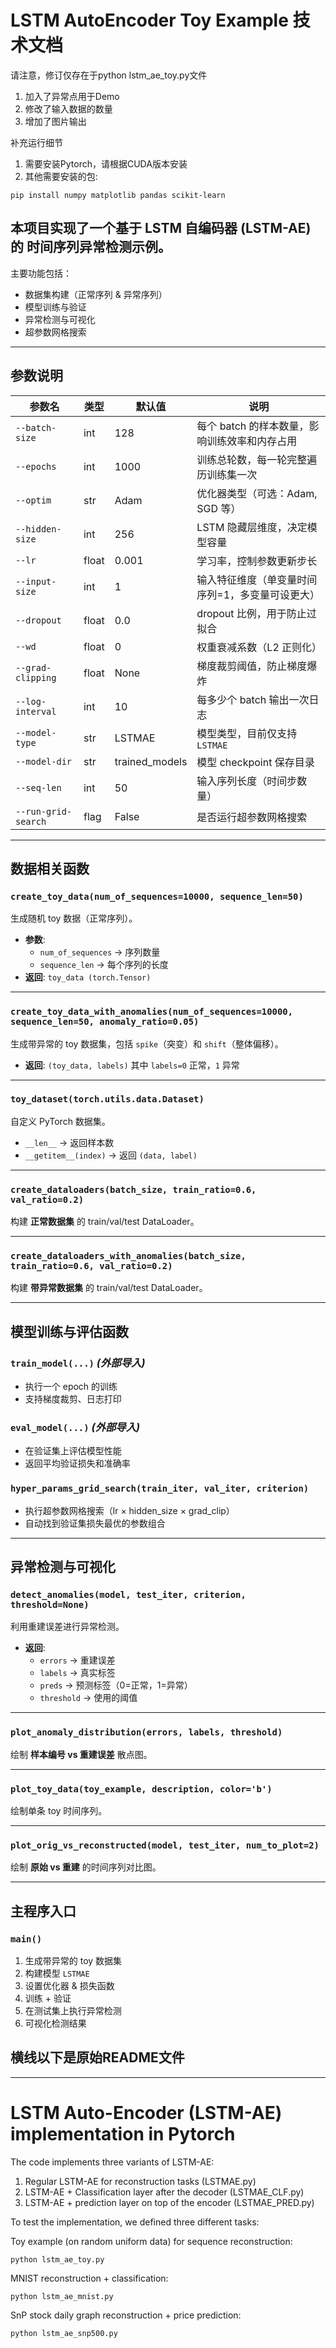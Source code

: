# LSTM AutoEncoder Toy Example 技术文档
请注意，修订仅存在于python lstm_ae_toy.py文件
1. 加入了异常点用于Demo
2. 修改了输入数据的数量
3. 增加了图片输出

补充运行细节

1. 需要安装Pytorch，请根据CUDA版本安装
2. 其他需要安装的包:
```commandline
pip install numpy matplotlib pandas scikit-learn
```
## 本项目实现了一个基于 **LSTM 自编码器 (LSTM-AE)** 的 **时间序列异常检测示例**。  

主要功能包括：  
- 数据集构建（正常序列 & 异常序列）  
- 模型训练与验证  
- 异常检测与可视化  
- 超参数网格搜索  

---

## 参数说明

| 参数名 | 类型 | 默认值 | 说明 |
|--------|------|--------|------|
| `--batch-size` | int | 128 | 每个 batch 的样本数量，影响训练效率和内存占用 |
| `--epochs` | int | 1000 | 训练总轮数，每一轮完整遍历训练集一次 |
| `--optim` | str | Adam | 优化器类型（可选：Adam, SGD 等） |
| `--hidden-size` | int | 256 | LSTM 隐藏层维度，决定模型容量 |
| `--lr` | float | 0.001 | 学习率，控制参数更新步长 |
| `--input-size` | int | 1 | 输入特征维度（单变量时间序列=1，多变量可设更大） |
| `--dropout` | float | 0.0 | dropout 比例，用于防止过拟合 |
| `--wd` | float | 0 | 权重衰减系数（L2 正则化） |
| `--grad-clipping` | float | None | 梯度裁剪阈值，防止梯度爆炸 |
| `--log-interval` | int | 10 | 每多少个 batch 输出一次日志 |
| `--model-type` | str | LSTMAE | 模型类型，目前仅支持 `LSTMAE` |
| `--model-dir` | str | trained_models | 模型 checkpoint 保存目录 |
| `--seq-len` | int | 50 | 输入序列长度（时间步数量） |
| `--run-grid-search` | flag | False | 是否运行超参数网格搜索 |

---

## 数据相关函数

### `create_toy_data(num_of_sequences=10000, sequence_len=50)`
生成随机 toy 数据（正常序列）。  
- **参数**:  
  - `num_of_sequences` → 序列数量  
  - `sequence_len` → 每个序列的长度  
- **返回**: `toy_data (torch.Tensor)`  

---

### `create_toy_data_with_anomalies(num_of_sequences=10000, sequence_len=50, anomaly_ratio=0.05)`
生成带异常的 toy 数据集，包括 `spike`（突变）和 `shift`（整体偏移）。  
- **返回**: `(toy_data, labels)` 其中 `labels=0` 正常，`1` 异常  

---

### `toy_dataset(torch.utils.data.Dataset)`
自定义 PyTorch 数据集。  
- `__len__` → 返回样本数  
- `__getitem__(index)` → 返回 `(data, label)`  

---

### `create_dataloaders(batch_size, train_ratio=0.6, val_ratio=0.2)`
构建 **正常数据集** 的 train/val/test DataLoader。  

---

### `create_dataloaders_with_anomalies(batch_size, train_ratio=0.6, val_ratio=0.2)`
构建 **带异常数据集** 的 train/val/test DataLoader。  

---

## 模型训练与评估函数

### `train_model(...)` *(外部导入)*
- 执行一个 epoch 的训练  
- 支持梯度裁剪、日志打印  

### `eval_model(...)` *(外部导入)*
- 在验证集上评估模型性能  
- 返回平均验证损失和准确率  

### `hyper_params_grid_search(train_iter, val_iter, criterion)`
- 执行超参数网格搜索（lr × hidden_size × grad_clip）  
- 自动找到验证集损失最优的参数组合  

---

## 异常检测与可视化

### `detect_anomalies(model, test_iter, criterion, threshold=None)`
利用重建误差进行异常检测。  
- **返回**:  
  - `errors` → 重建误差  
  - `labels` → 真实标签  
  - `preds` → 预测标签（0=正常，1=异常）  
  - `threshold` → 使用的阈值  

---

### `plot_anomaly_distribution(errors, labels, threshold)`
绘制 **样本编号 vs 重建误差** 散点图。  

---

### `plot_toy_data(toy_example, description, color='b')`
绘制单条 toy 时间序列。  

---

### `plot_orig_vs_reconstructed(model, test_iter, num_to_plot=2)`
绘制 **原始 vs 重建** 的时间序列对比图。  

---

## 主程序入口

### `main()`
1. 生成带异常的 toy 数据集  
2. 构建模型 `LSTMAE`  
3. 设置优化器 & 损失函数  
4. 训练 + 验证  
5. 在测试集上执行异常检测  
6. 可视化检测结果


## 横线以下是原始README文件


----------------
# LSTM Auto-Encoder (LSTM-AE) implementation in Pytorch
The code implements three variants of LSTM-AE:
1. Regular LSTM-AE for reconstruction tasks (LSTMAE.py)
2. LSTM-AE + Classification layer after the decoder (LSTMAE_CLF.py)
3. LSTM-AE + prediction layer on top of the encoder (LSTMAE_PRED.py)

To test the implementation, we defined three different tasks:

Toy example (on random uniform data) for sequence reconstruction:
```
python lstm_ae_toy.py
```

MNIST reconstruction + classification:
```
python lstm_ae_mnist.py
```

SnP stock daily graph reconstruction + price prediction:
```
python lstm_ae_snp500.py
```
